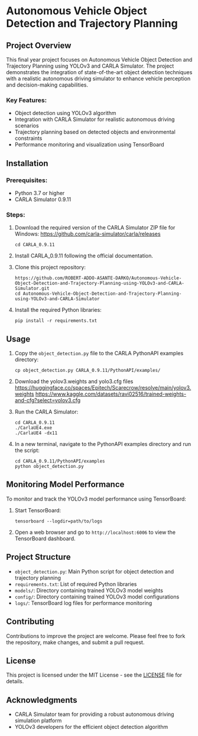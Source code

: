 # Autonomous Vehicle Object Detection and Trajectory Planning

## Project Overview

This final year project focuses on Autonomous Vehicle Object Detection and Trajectory Planning using YOLOv3 and CARLA Simulator. The project demonstrates the integration of state-of-the-art object detection techniques with a realistic autonomous driving simulator to enhance vehicle perception and decision-making capabilities.

### Key Features:
- Object detection using YOLOv3 algorithm
- Integration with CARLA Simulator for realistic autonomous driving scenarios
- Trajectory planning based on detected objects and environmental constraints
- Performance monitoring and visualization using TensorBoard

## Installation

### Prerequisites:
- Python 3.7 or higher
- CARLA Simulator 0.9.11

### Steps:

1. Download the required version of the CARLA Simulator ZIP file for Windows:
   https://github.com/carla-simulator/carla/releases
   ```
   cd CARLA_0.9.11
   ```

3. Install CARLA_0.9.11 following the official documentation.

4. Clone this project repository:
   ```
   https://github.com/ROBERT-ADDO-ASANTE-DARKO/Autonomous-Vehicle-Object-Detection-and-Trajectory-Planning-using-YOLOv3-and-CARLA-Simulator.git
   cd Autonomous-Vehicle-Object-Detection-and-Trajectory-Planning-using-YOLOv3-and-CARLA-Simulator
   ```

5. Install the required Python libraries:
   ```
   pip install -r requirements.txt
   ```

## Usage

1. Copy the `object_detection.py` file to the CARLA PythonAPI examples directory:
   ```
   cp object_detection.py CARLA_0.9.11/PythonAPI/examples/
   ```

2. Download the yolov3.weights and yolo3.cfg files
   https://huggingface.co/spaces/Epitech/Scarecrow/resolve/main/yolov3.weights
   https://www.kaggle.com/datasets/ravi02516/trained-weights-and-cfg?select=yolov3.cfg

4. Run the CARLA Simulator:
   ```
   cd CARLA_0.9.11
   ./CarlaUE4.exe
   ./CarlaUE4 -dx11
   ```

5. In a new terminal, navigate to the PythonAPI examples directory and run the script:
   ```
   cd CARLA_0.9.11/PythonAPI/examples
   python object_detection.py
   ```

## Monitoring Model Performance

To monitor and track the YOLOv3 model performance using TensorBoard:

1. Start TensorBoard:
   ```
   tensorboard --logdir=path/to/logs
   ```

2. Open a web browser and go to `http://localhost:6006` to view the TensorBoard dashboard.

## Project Structure

- `object_detection.py`: Main Python script for object detection and trajectory planning
- `requirements.txt`: List of required Python libraries
- `models/`: Directory containing trained YOLOv3 model weights
- `config/`: Directory containing trained YOLOv3 model configurations
- `logs/`: TensorBoard log files for performance monitoring

## Contributing

Contributions to improve the project are welcome. Please feel free to fork the repository, make changes, and submit a pull request.

## License

This project is licensed under the MIT License - see the [LICENSE](LICENSE) file for details.

## Acknowledgments

- CARLA Simulator team for providing a robust autonomous driving simulation platform
- YOLOv3 developers for the efficient object detection algorithm

